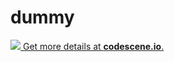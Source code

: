 # dummy

[![](https://codescene.io/projects/1515/status.svg) Get more details at **codescene.io**.](https://codescene.io/projects/1515/jobs/latest-successful/results)
